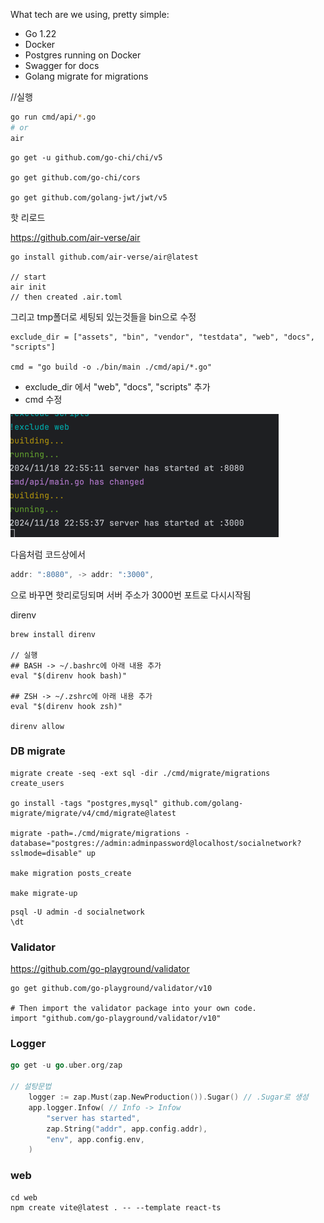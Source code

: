 What tech are we using, pretty simple:
- Go 1.22
- Docker
- Postgres running on Docker
- Swagger for docs
- Golang migrate for migrations

//실행
```bash
go run cmd/api/*.go
# or
air

```

```text
go get -u github.com/go-chi/chi/v5

go get github.com/go-chi/cors

go get github.com/golang-jwt/jwt/v5
```

핫 리로드

https://github.com/air-verse/air
```text
go install github.com/air-verse/air@latest

// start
air init
// then created .air.toml
```
그리고 tmp폴더로 세팅되 있는것들을 bin으로 수정
```text
exclude_dir = ["assets", "bin", "vendor", "testdata", "web", "docs", "scripts"]

cmd = "go build -o ./bin/main ./cmd/api/*.go"
```
- exclude_dir 에서 "web", "docs", "scripts" 추가
- cmd 수정

![img.png](img/img.png)

다음처럼 코드상에서 
```go
addr: ":8080", -> addr: ":3000",
```

으로 바꾸면 핫리로딩되며 서버 주소가 3000번 포트로 다시시작됨

direnv
```text
brew install direnv

// 실행
## BASH -> ~/.bashrc에 아래 내용 추가
eval "$(direnv hook bash)"

## ZSH -> ~/.zshrc에 아래 내용 추가
eval "$(direnv hook zsh)"

direnv allow
```

### DB migrate
```shell
migrate create -seq -ext sql -dir ./cmd/migrate/migrations create_users

go install -tags "postgres,mysql" github.com/golang-migrate/migrate/v4/cmd/migrate@latest

migrate -path=./cmd/migrate/migrations -database="postgres://admin:adminpassword@localhost/socialnetwork?sslmode=disable" up

make migration posts_create

make migrate-up 
```


```shell
psql -U admin -d socialnetwork
\dt
```

### Validator
https://github.com/go-playground/validator

```shell
go get github.com/go-playground/validator/v10

# Then import the validator package into your own code.
import "github.com/go-playground/validator/v10"
```

### Logger
```go
go get -u go.uber.org/zap

// 설탕문법
	logger := zap.Must(zap.NewProduction()).Sugar() // .Sugar로 생성
	app.logger.Infow( // Info -> Infow
		"server has started",
		zap.String("addr", app.config.addr),
		"env", app.config.env,
	)
```


### web
```shell
cd web
npm create vite@latest . -- --template react-ts
```